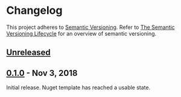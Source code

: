 # Changelog
This project adheres to [Semantic Versioning](http://semver.org/spec/v2.0.0.html). Refer to 
[The Semantic Versioning Lifecycle](https://www.jeremytcd.com/articles/the-semantic-versioning-lifecycle)
for an overview of semantic versioning.

## [Unreleased](https://github.com/Jering/DevOps.AzurePipelines/compare/0.1.0...HEAD)

## [0.1.0](https://github.com/Jering/DevOps.AzurePipelines/tree/0.1.0) - Nov 3, 2018
Initial release. Nuget template has reached a usable state.